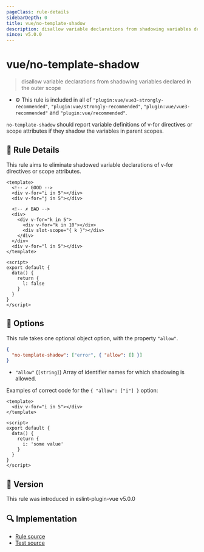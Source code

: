 ```yaml
---
pageClass: rule-details
sidebarDepth: 0
title: vue/no-template-shadow
description: disallow variable declarations from shadowing variables declared in the outer scope
since: v5.0.0
---
```

# vue/no-template-shadow

> disallow variable declarations from shadowing variables declared in the outer scope

- :gear: This rule is included in all of `"plugin:vue/vue3-strongly-recommended"`, `"plugin:vue/strongly-recommended"`, `"plugin:vue/vue3-recommended"` and `"plugin:vue/recommended"`.

`no-template-shadow` should report variable definitions of v-for directives or scope attributes if they shadow the variables in parent scopes.

## :book: Rule Details

This rule aims to eliminate shadowed variable declarations of v-for directives or scope attributes.

<eslint-code-block :rules="{'vue/no-template-shadow': ['error']}">

```vue
<template>
  <!-- ✓ GOOD -->
  <div v-for="i in 5"></div>
  <div v-for="j in 5"></div>

  <!-- ✗ BAD -->
  <div>
    <div v-for="k in 5">
      <div v-for="k in 10"></div>
      <div slot-scope="{ k }"></div>
    </div>
  </div>
  <div v-for="l in 5"></div>
</template>

<script>
export default {
  data() {
    return {
      l: false
    }
  }
}
</script>
```

</eslint-code-block>

## :wrench: Options

This rule takes one optional object option, with the property `"allow"`.

```json
{
  "no-template-shadow": ["error", { "allow": [] }]
}
```

- `"allow"` (`[string]`) Array of identifier names for which shadowing is allowed.

Examples of correct code for the `{ "allow": ["i"] }` option:

<eslint-code-block :rules="{'vue/no-template-shadow': ['error', { allow: ['i'] }]}">

```vue
<template>
  <div v-for="i in 5"></div>
</template>

<script>
export default {
  data() {
    return {
      i: 'some value'
    }
  }
}
</script>
```

</eslint-code-block>

## :rocket: Version

This rule was introduced in eslint-plugin-vue v5.0.0

## :mag: Implementation

- [Rule source](https://github.com/vuejs/eslint-plugin-vue/blob/master/lib/rules/no-template-shadow.js)
- [Test source](https://github.com/vuejs/eslint-plugin-vue/blob/master/tests/lib/rules/no-template-shadow.js)
